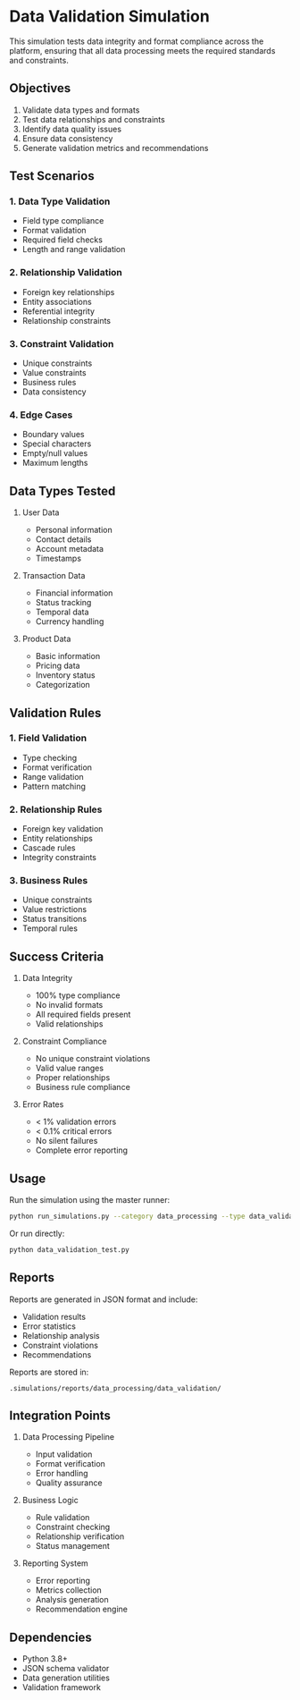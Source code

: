 # Data Validation Simulation

This simulation tests data integrity and format compliance across the platform, ensuring that all data processing meets the required standards and constraints.

## Objectives

1. Validate data types and formats
2. Test data relationships and constraints
3. Identify data quality issues
4. Ensure data consistency
5. Generate validation metrics and recommendations

## Test Scenarios

### 1. Data Type Validation
- Field type compliance
- Format validation
- Required field checks
- Length and range validation

### 2. Relationship Validation
- Foreign key relationships
- Entity associations
- Referential integrity
- Relationship constraints

### 3. Constraint Validation
- Unique constraints
- Value constraints
- Business rules
- Data consistency

### 4. Edge Cases
- Boundary values
- Special characters
- Empty/null values
- Maximum lengths

## Data Types Tested

1. User Data
   - Personal information
   - Contact details
   - Account metadata
   - Timestamps

2. Transaction Data
   - Financial information
   - Status tracking
   - Temporal data
   - Currency handling

3. Product Data
   - Basic information
   - Pricing data
   - Inventory status
   - Categorization

## Validation Rules

### 1. Field Validation
- Type checking
- Format verification
- Range validation
- Pattern matching

### 2. Relationship Rules
- Foreign key validation
- Entity relationships
- Cascade rules
- Integrity constraints

### 3. Business Rules
- Unique constraints
- Value restrictions
- Status transitions
- Temporal rules

## Success Criteria

1. Data Integrity
   - 100% type compliance
   - No invalid formats
   - All required fields present
   - Valid relationships

2. Constraint Compliance
   - No unique constraint violations
   - Valid value ranges
   - Proper relationships
   - Business rule compliance

3. Error Rates
   - < 1% validation errors
   - < 0.1% critical errors
   - No silent failures
   - Complete error reporting

## Usage

Run the simulation using the master runner:

```bash
python run_simulations.py --category data_processing --type data_validation
```

Or run directly:

```bash
python data_validation_test.py
```

## Reports

Reports are generated in JSON format and include:
- Validation results
- Error statistics
- Relationship analysis
- Constraint violations
- Recommendations

Reports are stored in:
```
.simulations/reports/data_processing/data_validation/
```

## Integration Points

1. Data Processing Pipeline
   - Input validation
   - Format verification
   - Error handling
   - Quality assurance

2. Business Logic
   - Rule validation
   - Constraint checking
   - Relationship verification
   - Status management

3. Reporting System
   - Error reporting
   - Metrics collection
   - Analysis generation
   - Recommendation engine

## Dependencies

- Python 3.8+
- JSON schema validator
- Data generation utilities
- Validation framework
